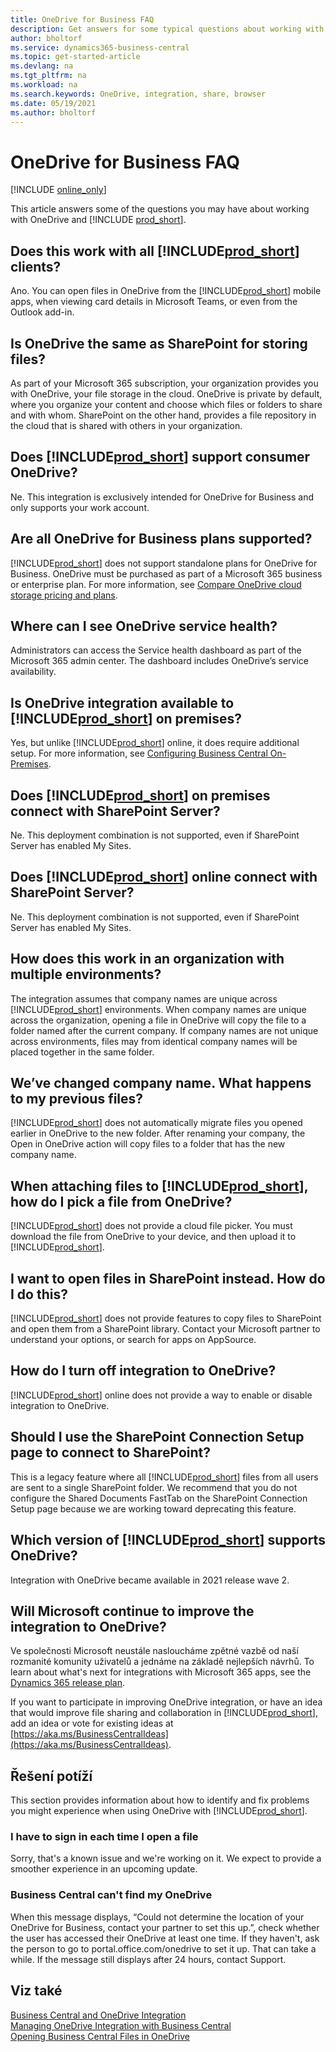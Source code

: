 ```yaml
---
title: OneDrive for Business FAQ
description: Get answers for some typical questions about working with OneDrive for Business and Business Central.
author: bholtorf
ms.service: dynamics365-business-central
ms.topic: get-started-article
ms.devlang: na
ms.tgt_pltfrm: na
ms.workload: na
ms.search.keywords: OneDrive, integration, share, browser
ms.date: 05/19/2021
ms.author: bholtorf
---
```

# OneDrive for Business FAQ

[!INCLUDE [online_only](includes/online_only.md)]

This article answers some of the questions you may have about working with OneDrive and [!INCLUDE [prod_short](includes/prod_short.md)].

## Does this work with all [!INCLUDE[prod_short](includes/prod_short.md)] clients?

Ano. You can open files in OneDrive from the [!INCLUDE[prod_short](includes/prod_short.md)] mobile apps, when viewing card details in Microsoft Teams, or even from the Outlook add-in.

## Is OneDrive the same as SharePoint for storing files?

As part of your Microsoft 365 subscription, your organization provides you with OneDrive, your file storage in the cloud. OneDrive is private by default, where you organize your content and choose which files or folders to share and with whom. SharePoint on the other hand, provides a file repository in the cloud that is shared with others in your organization.

## Does [!INCLUDE[prod_short](includes/prod_short.md)] support consumer OneDrive?

Ne.  This integration is exclusively intended for OneDrive for Business and only supports your work account.

## Are all OneDrive for Business plans supported?

[!INCLUDE[prod_short](includes/prod_short.md)] does not support standalone plans for OneDrive for Business. OneDrive must be purchased as part of a Microsoft 365 business or enterprise plan. For more information, see [Compare OneDrive cloud storage pricing and plans](https://www.microsoft.com/microsoft-365/onedrive/compare-onedrive-plans?market=af&activetab=tab:primaryr2).

## Where can I see OneDrive service health?

Administrators can access the Service health dashboard as part of the Microsoft 365 admin center. The dashboard includes OneDrive’s service availability.

## Is OneDrive integration available to [!INCLUDE[prod_short](includes/prod_short.md)] on premises?

Yes, but unlike [!INCLUDE[prod_short](includes/prod_short.md)] online, it does require additional setup. For more information, see [Configuring Business Central On-Premises](admin-onedrive-integration.md#configuring-business-central-on-premises).

## Does [!INCLUDE[prod_short](includes/prod_short.md)] on premises connect with SharePoint Server?

Ne.  This deployment combination is not supported, even if SharePoint Server has enabled My Sites.

## Does [!INCLUDE[prod_short](includes/prod_short.md)] online connect with SharePoint Server?

Ne.  This deployment combination is not supported, even if SharePoint Server has enabled My Sites.

## How does this work in an organization with multiple environments?

The integration assumes that company names are unique across [!INCLUDE[prod_short](includes/prod_short.md)] environments. When company names are unique across the organization, opening a file in OneDrive will copy the file to a folder named after the current company. If company names are not unique across environments, files may from identical company names will be placed together in the same folder.

## We’ve changed company name. What happens to my previous files?

[!INCLUDE[prod_short](includes/prod_short.md)] does not automatically migrate files you opened earlier in OneDrive to the new folder. After renaming your company, the Open in OneDrive action will copy files to a folder that has the new company name.

## When attaching files to [!INCLUDE[prod_short](includes/prod_short.md)], how do I pick a file from OneDrive?
[!INCLUDE[prod_short](includes/prod_short.md)] does not provide a cloud file picker. You must download the file from OneDrive to your device, and then upload it to [!INCLUDE[prod_short](includes/prod_short.md)].

## I want to open files in SharePoint instead. How do I do this?

[!INCLUDE[prod_short](includes/prod_short.md)] does not provide features to copy files to SharePoint and open them from a SharePoint library. Contact your Microsoft partner to understand your options, or search for apps on AppSource.

## How do I turn off integration to OneDrive?

[!INCLUDE[prod_short](includes/prod_short.md)] online does not provide a way to enable or disable integration to OneDrive.

## Should I use the SharePoint Connection Setup page to connect to SharePoint?

This is a legacy feature where all [!INCLUDE[prod_short](includes/prod_short.md)] files from all users are sent to a single SharePoint folder. We recommend that you do not configure the Shared Documents FastTab on the SharePoint Connection Setup page because we are working toward deprecating this feature.

## Which version of [!INCLUDE[prod_short](includes/prod_short.md)] supports OneDrive?

Integration with OneDrive became available in 2021 release wave 2.

## Will Microsoft continue to improve the integration to OneDrive?

Ve společnosti Microsoft neustále nasloucháme zpětné vazbě od naší rozmanité komunity uživatelů a jednáme na základě nejlepších návrhů. To learn about what's next for integrations with Microsoft 365 apps, see the [Dynamics 365 release plan](/dynamics365-release-plan/2021wave1).

If you want to participate in improving OneDrive integration, or have an idea that would improve file sharing and collaboration in [!INCLUDE[prod_short](includes/prod_short.md)], add an idea or vote for existing ideas at [https://aka.ms/BusinessCentralIdeas](https://aka.ms/BusinessCentralIdeas).

## Řešení potíží

This section provides information about how to identify and fix problems you might experience when using OneDrive with [!INCLUDE[prod_short](includes/prod_short.md)].

### I have to sign in each time I open a file

Sorry, that's a known issue and we're working on it. We expect to provide a smoother experience in an upcoming update.

### Business Central can't find my OneDrive

When this message displays, “Could not determine the location of your OneDrive for Business, contact your partner to set this up.”, check whether the user has accessed their OneDrive at least one time. If they haven't, ask the person to go to portal.office.com/onedrive to set it up. That can take a while. If the message still displays after 24 hours, contact Support.


## Viz také
[Business Central and OneDrive Integration](across-onedrive-overview.md)  
[Managing OneDrive Integration with Business Central](admin-onedrive-integration.md)  
[Opening Business Central Files in OneDrive](across-share-onedrive.md)
